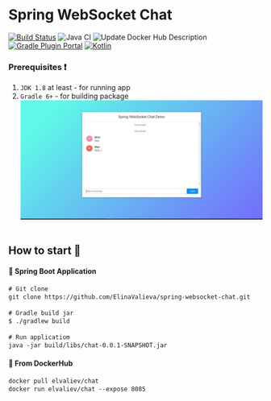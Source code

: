 # Spring WebSocket Chat
[![Build Status](https://travis-ci.com/ElinaValieva/spring-websocket-chat.svg?branch=master)](https://travis-ci.com/ElinaValieva/spring-websocket-chat)
![Java CI](https://github.com/ElinaValieva/spring-websocket-chat/workflows/Java%20CI/badge.svg?branch=master)
![Update Docker Hub Description](https://github.com/ElinaValieva/spring-websocket-chat/workflows/Update%20Docker%20Hub%20Description/badge.svg?branch=master)
[![Gradle Plugin Portal](https://img.shields.io/maven-metadata/v/https/plugins.gradle.org/m2/com/google/cloud/tools/jib/com.google.cloud.tools.jib.gradle.plugin/maven-metadata.xml.svg?colorB=007ec6&label=gradle)](https://plugins.gradle.org/plugin/com.google.cloud.tools.jib)
[![Kotlin](https://img.shields.io/badge/Kotlin-1.3.61-orange.svg) ](https://kotlinlang.org/)
 
### Prerequisites :heavy_exclamation_mark:
 1. `JDK 1.8` at least - for running app
 2. `Gradle 6+` - for building package
&nbsp;
![](https://github.com/ElinaValieva/spring-websocket-chat/blob/master/pic.gif)
&nbsp;
## How to start :triangular_flag_on_post:
#### :leaves: Spring Boot Application
```
# Git clone
git clone https://github.com/ElinaValieva/spring-websocket-chat.git

# Gradle build jar
$ ./gradlew build

# Run applicatiom
java -jar build/libs/chat-0.0.1-SNAPSHOT.jar
```
#### :whale: From DockerHub
```
docker pull elvaliev/chat
docker run elvaliev/chat --expose 8085
```
